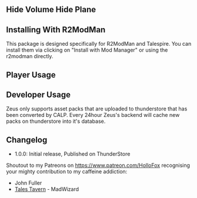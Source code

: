 ## Hide Volume Hide Plane


## Installing With R2ModMan
This package is designed specifically for R2ModMan and Talespire. You can install them via clicking on "Install with Mod Manager" or using the r2modman directly.

## Player Usage


## Developer Usage
Zeus only supports asset packs that are uploaded to thunderstore that has been converted by CALP. Every 24hour Zeus's backend will cache new packs on thunderstore into it's database.

## Changelog
- 1.0.0: Initial release, Published on ThunderStore

Shoutout to my Patreons on https://www.patreon.com/HolloFox recognising your
mighty contribution to my caffeine addiction:
- John Fuller
- [Tales Tavern](https://talestavern.com/) - MadWizard
